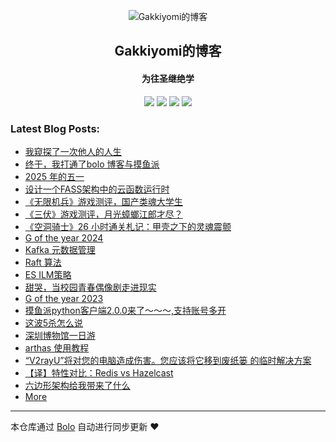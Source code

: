 <p align="center"><img alt="Gakkiyomi的博客" src="https://file.fishpi.cn/2025/05/gakkiyomi-a0186963.png"></p><h2 align="center">
Gakkiyomi的博客
</h2>

<h4 align="center">为往圣继绝学</h4>
<p align="center"><a title="Gakkiyomi的博客" target="_blank" href="https://github.com/gakkiyomi/bolo-blog"><img src="https://img.shields.io/github/last-commit/gakkiyomi/bolo-blog.svg?style=flat-square&color=FF9900"></a>
<a title="GitHub repo size in bytes" target="_blank" href="https://github.com/gakkiyomi/bolo-blog"><img src="https://img.shields.io/github/repo-size/gakkiyomi/bolo-blog.svg?style=flat-square"></a>
<a title="Bolo Version" target="_blank" href="https://github.com/adlered/bolo-solo"><img src="https://img.shields.io/badge/bolo-v2.6.1 稳定版-f1e05a.svg?style=flat-square&color=blueviolet"></a>
<a title="Hits" target="_blank" href="https://github.com/88250/hits"><img src="https://hits.b3log.org/gakkiyomi/bolo-blog.svg"></a></p>

### Latest Blog Posts:

* [我窥探了一次他人的人生](https://gakkiyomi.blog/articles/2025/05/14/1747217650690.html)
* [终于，我打通了bolo 博客与摸鱼派](https://gakkiyomi.blog/articles/2025/05/10/1746880638954.html)
* [2025 年的五一](https://gakkiyomi.blog/articles/2025/05/05/1746450734691.html)
* [设计一个FASS架构中的云函数运行时](https://gakkiyomi.blog/articles/2025/05/05/1746447839535.html)
* [《无限机兵》游戏测评，国产类魂大学生](https://gakkiyomi.blog/articles/2025/03/30/1743331681769.html)
* [《三伏》游戏测评，月光蟑螂江郎才尽？](https://gakkiyomi.blog/articles/2025/03/26/1742956490103.html)
* [《空洞骑士》26 小时通关札记：甲壳之下的灵魂震颤](https://gakkiyomi.blog/articles/2025/03/17/1742199653297.html)
* [G of the year 2024](https://gakkiyomi.blog/articles/2024/12/22/1734873233364.html)
* [Kafka 元数据管理](https://gakkiyomi.blog/articles/2024/10/31/1730361467797.html)
* [Raft 算法](https://gakkiyomi.blog/articles/2024/10/31/1730357196974.html)
* [ES ILM策略](https://gakkiyomi.blog/articles/2024/10/30/1730263901140.html)
* [甜哭，当校园青春偶像剧走进现实](https://gakkiyomi.blog/articles/2024/10/11/1728626641353.html)
* [G of the year 2023](https://gakkiyomi.blog/articles/2023/12/31/1746620668648.html)
* [摸鱼派python客户端2.0.0来了～～～,支持账号多开](https://gakkiyomi.blog/articles/2023/12/03/1701608571858.html)
* [这波5杀怎么说](https://gakkiyomi.blog/articles/2023/09/07/1694052138860.html)
* [深圳博物馆一日游](https://gakkiyomi.blog/articles/2023/07/23/1690087692482.html)
* [arthas 使用教程](https://gakkiyomi.blog/articles/2023/07/21/1689919820060.html)
* [“V2rayU”将对您的电脑造成伤害。您应该将它移到废纸篓 的临时解决方案](https://gakkiyomi.blog/articles/2023/07/07/1688712500541.html)
* [【译】特性对比：Redis vs Hazelcast](https://gakkiyomi.blog/articles/2023/06/26/1687751087940.html)
* [六边形架构给我带来了什么](https://gakkiyomi.blog/articles/2023/06/17/1686994408825.html)
* [More](https://gakkiyomi.blog)



---

本仓库通过 [Bolo](https://github.com/bolo-blog/bolo-solo) 自动进行同步更新 ❤️ 